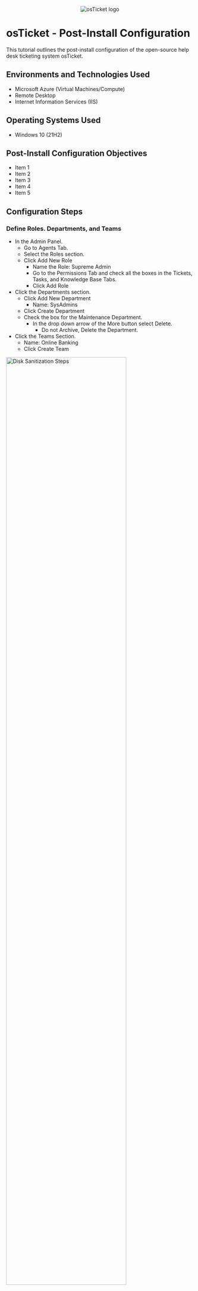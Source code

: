 <p align="center">
<img src="https://i.imgur.com/Clzj7Xs.png" alt="osTicket logo"/>
</p>

<h1>osTicket - Post-Install Configuration</h1>
This tutorial outlines the post-install configuration of the open-source help desk ticketing system osTicket.<br />



<h2>Environments and Technologies Used</h2>

- Microsoft Azure (Virtual Machines/Compute)
- Remote Desktop
- Internet Information Services (IIS)

<h2>Operating Systems Used </h2>

- Windows 10</b> (21H2)

<h2>Post-Install Configuration Objectives</h2>

- Item 1
- Item 2
- Item 3
- Item 4
- Item 5

<h2>Configuration Steps</h2>
<h3>Define Roles. Departments, and Teams</h3>

- In the Admin Panel.
  - Go to Agents Tab.
  - Select the Roles section.
  - Click Add New Role
    - Name the Role: Supreme Admin
    - Go to the Permissions Tab and check all the boxes in the Tickets, Tasks, and Knowledge Base Tabs.
    - Click Add Role
- Click the Departments section.
  - Click Add New Department
    - Name: SysAdmins
  - Click Create Department
  - Check the box for the Maintenance Department.
    - In the drop down arrow of the More button select Delete.
      - Do not Archive, Delete the Department.
- Click the Teams Section.
  - Name: Online Banking
  - Click Create Team
  
<p>
<img src="https://i.imgur.com/DJmEXEB.png" height="80%" width="80%" alt="Disk Sanitization Steps"/>
</p>
<br />
<h3>Set Ticket Creation Permissions and Create Agents and Users</h3>

- In the Settings Tab of the Admin Panel.
  - Go to Users
    - Under Registration Required:
      - Ensure the checkbox for "Require registartion and login to create tickets" is checked.
  - Click Save Changes
- Go to the Agents Section of the Admin Panel.
  - Click Add New Agent
    - In the text fields fill in:
      - Name, Email, and Username
        - Name: Jane Doe
        - Username: JaneD
        - Use a fake email.
    - Click "Set Password" next to the Username text field.
      - In the "Set Agent Password" pop-up
        - Uncheck the "Send the agent a password reset email" and type in a password and confirm it in the text fields that open up.

<p>
<img src="https://i.imgur.com/DJmEXEB.png" height="80%" width="80%" alt="Disk Sanitization Steps"/>
</p>

<br />

<p>
Lorem ipsum dolor sit amet, consectetur adipiscing elit, sed do eiusmod tempor incididunt ut labore et dolore magna aliqua. Ut enim ad minim veniam, quis nostrud exercitation ullamco laboris nisi ut aliquip ex ea commodo consequat. Duis aute irure dolor in reprehenderit in voluptate velit esse cillum dolore eu fugiat nulla pariatur.
</p>

<p>
<img src="https://i.imgur.com/DJmEXEB.png" height="80%" width="80%" alt="Disk Sanitization Steps"/>
</p>
<br />
